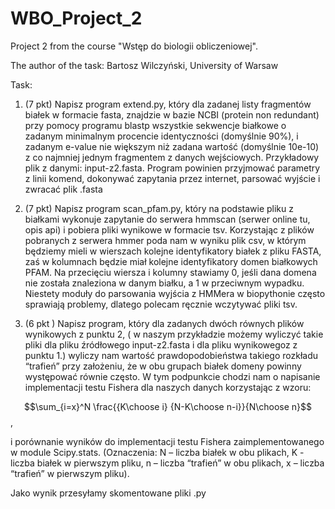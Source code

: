 # WBO_Project_2
Project 2 from the course "Wstęp do biologii obliczeniowej".

The author of the task: Bartosz Wilczyński, University of Warsaw

Task:

1. (7 pkt) Napisz program extend.py, który dla zadanej listy fragmentów białek w formacie fasta, znajdzie w bazie NCBI (protein non redundant)  przy pomocy programu blastp wszystkie sekwencje białkowe o zadanym minimalnym procencie identyczności (domyślnie 90%), i zadanym e-value nie większym niż zadana wartość (domyślnie 10e-10) z co najmniej jednym fragmentem z danych wejściowych.  Przykładowy plik z danymi: input-z2.fasta. Program powinien przyjmować parametry z linii komend, dokonywać zapytania przez internet, parsować wyjście i zwracać plik .fasta

2.   (7 pkt) Napisz program scan_pfam.py, który na podstawie pliku z białkami wykonuje zapytanie do serwera hmmscan (serwer online tu, opis api) i pobiera pliki wynikowe w formacie tsv. Korzystając z plików pobranych z serwera hmmer poda nam w wyniku plik csv, w którym będziemy mieli w wierszach kolejne identyfikatory białek z pliku FASTA, zaś w kolumnach będzie miał kolejne identyfikatory domen białkowych PFAM. Na przecięciu wiersza i kolumny stawiamy 0, jeśli dana domena nie została znaleziona w danym białku, a 1 w przeciwnym wypadku. Niestety moduły do parsowania wyjścia z HMMera w biopythonie często sprawiają problemy, dlatego polecam ręcznie wczytywać pliki tsv.

3.  (6 pkt ) Napisz program, który dla zadanych dwóch równych plików wynikowych z punktu 2, ( w naszym przykładzie możemy wyliczyć takie pliki dla pliku źródłowego input-z2.fasta i dla pliku wynikowegoz z punktu 1.) wyliczy nam wartość prawdopodobieństwa takiego rozkładu “trafień” przy założeniu, że w obu grupach białek domeny powinny występować równie często. W tym podpunkcie chodzi nam o napisanie implementacji testu Fishera dla naszych danych korzystając z wzoru:

$$\sum_{i=x}^N \frac{{K\choose i} {N-K\choose n-i}}{N\choose n}$$,

i porównanie wyników do implementacji testu Fishera zaimplementowanego w module Scipy.stats. (Oznaczenia: N – liczba białek w obu plikach, K -liczba białek w pierwszym pliku, n – liczba “trafień” w obu plikach, x – liczba “trafień” w pierwszym pliku).

Jako wynik przesyłamy skomentowane pliki .py
